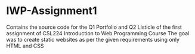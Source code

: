 # IWP-Assignment1
Contains the source code for the Q1 Portfolio and Q2 Listicle of the first assignment of CSL224 Introduction to Web Programming Course
The goal was to create static websites as per the given requirements using only HTML and CSS
